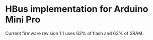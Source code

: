# HBus implementation for Arduino Mini Pro

Current firmware revision 1.1 uses 63% of flash and 63% of SRAM.
